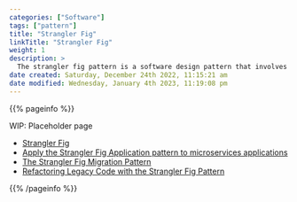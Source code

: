 ```yaml
---
categories: ["Software"]
tags: ["pattern"]
title: "Strangler Fig"
linkTitle: "Strangler Fig"
weight: 1
description: >
  The strangler fig pattern is a software design pattern that involves gradually replacing parts of a legacy system with a new system by wrapping the legacy system with a new interface and redirecting traffic to the new system over time, allowing the legacy system to be replaced without disrupting the existing system.
date created: Saturday, December 24th 2022, 11:15:21 am
date modified: Wednesday, January 4th 2023, 11:19:08 pm
---
```


{{% pageinfo %}}

WIP: Placeholder page

* [Strangler Fig](https://learn.microsoft.com/en-us/azure/architecture/patterns/strangler-fig)
* [Apply the Strangler Fig Application pattern to microservices applications](https://developer.ibm.com/articles/cl-strangler-application-pattern-microservices-apps-trs/)
* [The Strangler Fig Migration Pattern](https://dianadarie.medium.com/the-strangler-fig-migration-pattern-2e20a7350511)
* [Refactoring Legacy Code with the Strangler Fig Pattern](https://shopify.engineering/refactoring-legacy-code-strangler-fig-pattern)

{{% /pageinfo %}}
